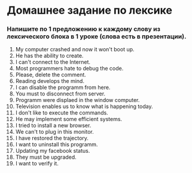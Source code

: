 # Домашнее задание по лексике

### Напишите по 1 предложению к каждому слову из лексического блока в 1 уроке (слова есть в презентации).


1. My computer crashed and now it won't boot up.
2. He has the ability to create.
3. I can't connect to the Internet.
4. Most programmers hate to debug the code.
5. Please, delete the comment.
6. Reading develops the mind.
7. I can disable the programm from here.
8. You must to disconnect from server.
9. Programm were displaed in the window computer.
10. Television enables us to know what is happening today.
11. I don't like to execute the commands.
12. He may implement some efficient systems.
13. I tried to install a new browser.
14. We can't to plug in this monitor.
15. I have restored the trajectory.
16. I want to uninstall this programm.
17. Updating my facebook status.
18. They must be upgraded.
19. I want to verify it.
